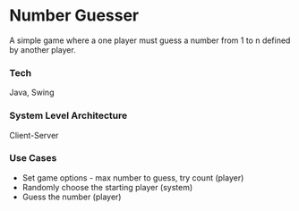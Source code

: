 # Number Guesser

A simple game where a one player must guess a number from 1 to n defined by another player.

### Tech

Java, Swing

### System Level Architecture

Client-Server

### Use Cases
- Set game options - max number to guess, try count  (player)
- Randomly choose the starting player (system)
- Guess the number (player)
